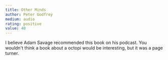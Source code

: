 ```yaml
---
title: Other Minds 
author: Peter Godfrey
medium: audio
rating: positive
value: 40
---
```


I believe Adam Savage recommended this book on his podcast. You wouldn't think a book about a octopi would be interesting, but it was a page turner.